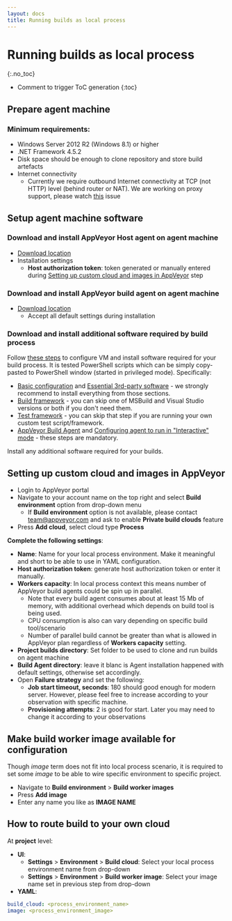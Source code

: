 ```yaml
---
layout: docs
title: Running builds as local process
---
```


<!-- markdownlint-disable MD022 MD032 -->
# Running builds as local process
{:.no_toc}

* Comment to trigger ToC generation
{:toc}
<!-- markdownlint-enable MD022 MD032 -->

## Prepare agent machine

### Minimum requirements:

* Windows Server 2012 R2 (Windows 8.1) or higher
* .NET Framework 4.5.2
* Disk space should be enough to clone repository and store build artefacts
* Internet connectivity
    * Currently we require outbound Internet connectivity at TCP (not HTTP) level (behind router or NAT). We are working on proxy support, please watch [this](https://github.com/appveyor/ci/issues/1303) issue

## Setup agent machine software

### Download and install AppVeyor Host agent on agent machine

* [Download location](https://www.appveyor.com/downloads/host-agent/latest/AppveyorHostAgent.msi)
* Installation settings
    * **Host authorization token**: token generated or manually entered during [Setting up custom cloud and images in AppVeyor](/docs/enterprise/running-builds-as-local-process/#setting-up-custom-cloud-and-images-in-appveyor) step

### Download and install AppVeyor build agent on agent machine

* [Download location](http://www.appveyor.com/downloads/build-agent/latest/AppveyorBuildAgent.msi)
    * Accept all default settings during installation

### Download and install additional software required by build process

Follow [these steps](/docs/enterprise/setup-master-vm/) to configure VM and install software required for your build process. It is tested PowerShell scripts which can be simply copy-pasted to PowerShell window (started in privileged mode). Specifically:

* [Basic configuration](/docs/enterprise/setup-master-vm/#basic-configuration) and [Essential 3rd-party software](/docs/enterprise/setup-master-vm/#essential-3rd-party-software) - we strongly recommend to install everything from those sections.
* [Build framework](/docs/enterprise/setup-master-vm/#build-framework) - you can skip one of MSBuild and Visual Studio versions or both if you don't need them.
* [Test framework](/docs/enterprise/setup-master-vm/#test-framework) - you can skip that step if you are running your own custom test script/framework.
* [AppVeyor Build Agent](/docs/enterprise/setup-master-vm/#appveyor-build-agent) and [Configuring agent to run in "Interactive" mode](/docs/enterprise/setup-master-vm/#configuring-agent-to-run-in-interactive-mode) - these steps are mandatory.

Install any additional software required for your builds.

## Setting up custom cloud and images in AppVeyor

* Login to AppVeyor portal
* Navigate to your account name on the top right and select **Build environment** option from drop-down menu
    * If **Build environment** option is not available, please contact [team@appveyor.com](mailto:team@appveyor.com) and ask to enable **Private build clouds** feature
* Press **Add cloud**, select cloud type **Process**

**Complete the following settings**:

* **Name**: Name for your local process environment. Make it meaningful and short to be able to use in YAML configuration.
* **Host authorization token**: generate host authorization token or enter it manually.
* **Workers capacity**: In local process context this means number of AppVeyor build agents could be spin up in parallel.
    * Note that every build agent consumes about at least 15 Mb of memory, with additional overhead which depends on build tool is being used.
    * CPU consumption is also can vary depending on specific build tool/scenario
    * Number of parallel build cannot be greater than what is allowed in AppVeyor plan regardless of **Workers capacity** setting.
* **Project builds directory**: Set folder to be used to clone and run builds on agent machine
* **Build Agent directory**: leave it blanc is Agent installation happened with default settings, otherwise set accordingly.
* Open **Failure strategy** and set the following:
    * **Job start timeout, seconds**: 180 should good enough for modern server. However, please feel free to increase according to your observation with specific machine.
    * **Provisioning attempts**: 2 is good for start. Later you may need to change it according to your observations

## Make build worker image available for configuration

Though *image* term does not fit into local process scenario, it is required to set some *image* to be able to wire specific environment to specific project.

* Navigate to **Build environment** > **Build worker images**
* Press **Add image**
* Enter any name you like as **IMAGE NAME**

## How to route build to your own cloud

At **project** level:

* **UI**:
    * **Settings** > **Environment** > **Build cloud**: Select your local process environment name from drop-down
    * **Settings** > **Environment** > **Build worker image**: Select your image name set in previous step from drop-down
* **YAML**:

```yaml
build_cloud: <process_environment_name>
image: <process_environment_image>
```
